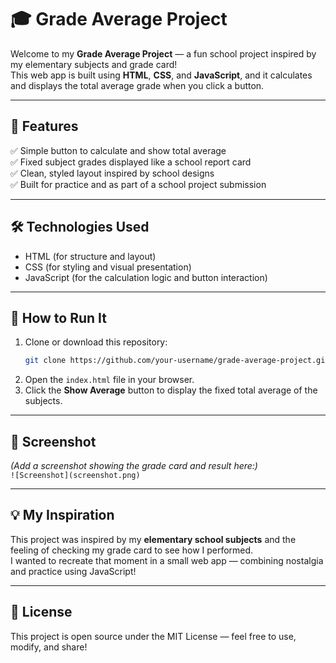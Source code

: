 # 🎓 Grade Average Project

Welcome to my **Grade Average Project** — a fun school project inspired by my elementary subjects and grade card!  
This web app is built using **HTML**, **CSS**, and **JavaScript**, and it calculates and displays the total average grade when you click a button.

---

## 🎯 Features

✅ Simple button to calculate and show total average  
✅ Fixed subject grades displayed like a school report card  
✅ Clean, styled layout inspired by school designs  
✅ Built for practice and as part of a school project submission

---

## 🛠️ Technologies Used

- HTML (for structure and layout)  
- CSS (for styling and visual presentation)  
- JavaScript (for the calculation logic and button interaction)

---

## 🚀 How to Run It

1. Clone or download this repository:
   ```bash
   git clone https://github.com/your-username/grade-average-project.git
   ```
2. Open the `index.html` file in your browser.
3. Click the **Show Average** button to display the fixed total average of the subjects.

---

## 📸 Screenshot

*(Add a screenshot showing the grade card and result here:)*  
`![Screenshot](screenshot.png)`

---

## 💡 My Inspiration

This project was inspired by my **elementary school subjects** and the feeling of checking my grade card to see how I performed.  
I wanted to recreate that moment in a small web app — combining nostalgia and practice using JavaScript!

---

## 📄 License

This project is open source under the MIT License — feel free to use, modify, and share!

